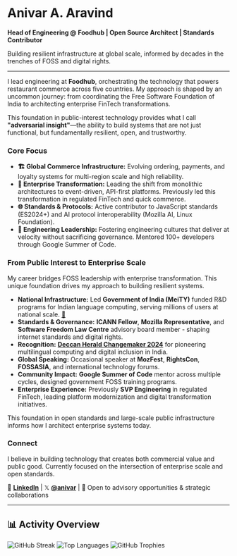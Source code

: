 # Anivar A. Aravind

**Head of Engineering @ Foodhub | Open Source Architect | Standards Contributor**

Building resilient infrastructure at global scale, informed by decades in the trenches of FOSS and digital rights.

---

I lead engineering at **Foodhub**, orchestrating the technology that powers restaurant commerce across five countries. My approach is shaped by an uncommon journey: from coordinating the Free Software Foundation of India to architecting enterprise FinTech transformations.

This foundation in public-interest technology provides what I call **"adversarial insight"**—the ability to build systems that are not just functional, but fundamentally resilient, open, and trustworthy.

### Core Focus

*   **🏗️ Global Commerce Infrastructure:** Evolving ordering, payments, and loyalty systems for multi-region scale and high reliability.
*   **🔄 Enterprise Transformation:** Leading the shift from monolithic architectures to event-driven, API-first platforms. Previously led this transformation in regulated FinTech and quick commerce.
*   **🌐 Standards & Protocols:** Active contributor to JavaScript standards (ES2024+) and AI protocol interoperability (Mozilla AI, Linux Foundation).
*   **👥 Engineering Leadership:** Fostering engineering cultures that deliver at velocity without sacrificing governance. Mentored 100+ developers through Google Summer of Code.

### From Public Interest to Enterprise Scale

My career bridges FOSS leadership with enterprise transformation. This unique foundation drives my approach to building resilient systems.

*   **National Infrastructure:** Led **Government of India (MeiTY)** funded R&D programs for Indian language computing, serving millions of users at national scale. **[🔗](endorsements/ICFOSS-Government-of-Kerala-Endorsement.pdf)**
*   **Standards & Governance:** **ICANN Fellow**, **Mozilla Representative**, and **Software Freedom Law Centre** advisory board member - shaping internet standards and digital rights.
*   **Recognition:** **[Deccan Herald Changemaker 2024](https://www.deccanherald.com/dh-changemakers/towards-a-more-equal-digital-india-2828823)** for pioneering multilingual computing and digital inclusion in India.
*   **Global Speaking:** Occasional speaker at **MozFest**, **RightsCon**, **FOSSASIA**, and international technology forums.
*   **Community Impact:** **Google Summer of Code** mentor across multiple cycles, designed government FOSS training programs.
*   **Enterprise Experience:** Previously **SVP Engineering** in regulated FinTech, leading platform modernization and digital transformation initiatives.

This foundation in open standards and large-scale public infrastructure informs how I architect enterprise systems today.

### Connect

I believe in building technology that creates both commercial value and public good. Currently focused on the intersection of enterprise scale and open standards.

🔗 **[LinkedIn](https://linkedin.com/in/anivar)** | 𝕏 **[@anivar](https://x.com/anivar)** | 💬 Open to advisory opportunities & strategic collaborations

---

## 📊 Activity Overview

![GitHub Streak](https://streak-stats.demolab.com/?user=anivar)
![Top Languages](https://github-readme-stats.vercel.app/api/top-langs/?username=anivar&layout=compact&theme=dark)
![GitHub Trophies](https://github-profile-trophy.vercel.app/?username=anivar&theme=darkhub&no-frame=true&row=1)